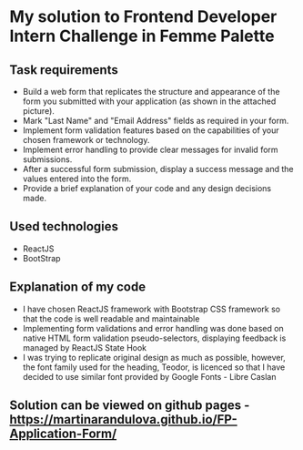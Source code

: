 # My solution to Frontend Developer Intern Challenge in Femme Palette

## Task requirements

- Build a web form that replicates the structure and appearance of the form you submitted with your application (as shown in the attached picture).
- Mark "Last Name" and "Email Address" fields as required in your form.
- Implement form validation features based on the capabilities of your chosen framework or technology.
- Implement error handling to provide clear messages for invalid form submissions.
- After a successful form submission, display a success message and the values entered into the form.
- Provide a brief explanation of your code and any design decisions made.

## Used technologies

- ReactJS
- BootStrap

## Explanation of my code

- I have chosen ReactJS framework with Bootstrap CSS framework so that the code is well readable and maintainable
- Implementing form validations and error handling was done based on native HTML form validation pseudo-selectors, displaying feedback is managed by ReactJS State Hook
- I was trying to replicate original design as much as possible, however, the font family used for the heading, Teodor, is licenced so that I have decided to use similar font provided by Google Fonts - Libre Caslan

## Solution can be viewed on github pages - https://martinarandulova.github.io/FP-Application-Form/
